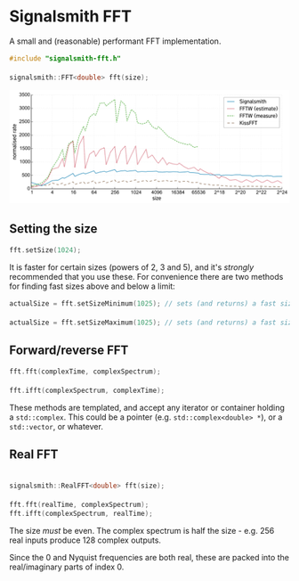 # Signalsmith FFT

A small and (reasonable) performant FFT implementation.

```cpp
#include "signalsmith-fft.h"

signalsmith::FFT<double> fft(size);
```

![speed comparison graph](comparison.svg)

## Setting the size

```cpp
fft.setSize(1024);
```

It is faster for certain sizes (powers of 2, 3 and 5), and it's _strongly_ recommended that you use these.  For convenience there are two methods for finding fast sizes above and below a limit:

```cpp
actualSize = fft.setSizeMinimum(1025); // sets (and returns) a fast size >= 1025

actualSize = fft.setSizeMaximum(1025); // sets (and returns) a fast size <= 1025
```


## Forward/reverse FFT

```cpp
fft.fft(complexTime, complexSpectrum);

fft.ifft(complexSpectrum, complexTime);
```

These methods are templated, and accept any iterator or container holding a `std::complex`.  This could be a pointer (e.g. `std::complex<double> *`), or a `std::vector`, or whatever.

## Real FFT

```cpp

signalsmith::RealFFT<double> fft(size);

fft.fft(realTime, complexSpectrum);
fft.ifft(complexSpectrum, realTime);
```

The size _must_ be even.  The complex spectrum is half the size - e.g. 256 real inputs produce 128 complex outputs.

Since the 0 and Nyquist frequencies are both real, these are packed into the real/imaginary parts of index 0.
